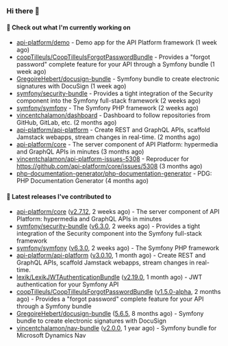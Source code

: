 ### Hi there 👋

#### 👷 Check out what I'm currently working on

- [api-platform/demo](https://github.com/api-platform/demo) - Demo app for the API Platform framework (1 week ago)
- [coopTilleuls/CoopTilleulsForgotPasswordBundle](https://github.com/coopTilleuls/CoopTilleulsForgotPasswordBundle) - Provides a &#34;forgot password&#34; complete feature for your API through a Symfony bundle (1 week ago)
- [GregoireHebert/docusign-bundle](https://github.com/GregoireHebert/docusign-bundle) - Symfony bundle to create electronic signatures with DocuSign (1 week ago)
- [symfony/security-bundle](https://github.com/symfony/security-bundle) - Provides a tight integration of the Security component into the Symfony full-stack framework (2 weeks ago)
- [symfony/symfony](https://github.com/symfony/symfony) - The Symfony PHP framework (2 weeks ago)
- [vincentchalamon/dashboard](https://github.com/vincentchalamon/dashboard) - Dashboard to follow repositories from GitHub, GitLab, etc. (2 months ago)
- [api-platform/api-platform](https://github.com/api-platform/api-platform) - Create REST and GraphQL APIs, scaffold Jamstack webapps, stream changes in real-time. (2 months ago)
- [api-platform/core](https://github.com/api-platform/core) - The server component of API Platform: hypermedia and GraphQL APIs in minutes (3 months ago)
- [vincentchalamon/api-platform-issues-5308](https://github.com/vincentchalamon/api-platform-issues-5308) - Reproducer for https://github.com/api-platform/core/issues/5308 (3 months ago)
- [php-documentation-generator/php-documentation-generator](https://github.com/php-documentation-generator/php-documentation-generator) - PDG: PHP Documentation Generator (4 months ago)

#### 🔭 Latest releases I've contributed to

- [api-platform/core](https://github.com/api-platform/core) ([v2.7.12](https://github.com/api-platform/core/releases/tag/v2.7.12), 2 weeks ago) - The server component of API Platform: hypermedia and GraphQL APIs in minutes
- [symfony/security-bundle](https://github.com/symfony/security-bundle) ([v6.3.0](https://github.com/symfony/security-bundle/releases/tag/v6.3.0), 2 weeks ago) - Provides a tight integration of the Security component into the Symfony full-stack framework
- [symfony/symfony](https://github.com/symfony/symfony) ([v6.3.0](https://github.com/symfony/symfony/releases/tag/v6.3.0), 2 weeks ago) - The Symfony PHP framework
- [api-platform/api-platform](https://github.com/api-platform/api-platform) ([v3.0.10](https://github.com/api-platform/api-platform/releases/tag/v3.0.10), 1 month ago) - Create REST and GraphQL APIs, scaffold Jamstack webapps, stream changes in real-time.
- [lexik/LexikJWTAuthenticationBundle](https://github.com/lexik/LexikJWTAuthenticationBundle) ([v2.19.0](https://github.com/lexik/LexikJWTAuthenticationBundle/releases/tag/v2.19.0), 1 month ago) - JWT authentication for your Symfony API
- [coopTilleuls/CoopTilleulsForgotPasswordBundle](https://github.com/coopTilleuls/CoopTilleulsForgotPasswordBundle) ([v1.5.0-alpha](https://github.com/coopTilleuls/CoopTilleulsForgotPasswordBundle/releases/tag/v1.5.0-alpha), 2 months ago) - Provides a &#34;forgot password&#34; complete feature for your API through a Symfony bundle
- [GregoireHebert/docusign-bundle](https://github.com/GregoireHebert/docusign-bundle) ([5.6.5](https://github.com/GregoireHebert/docusign-bundle/releases/tag/5.6.5), 8 months ago) - Symfony bundle to create electronic signatures with DocuSign
- [vincentchalamon/nav-bundle](https://github.com/vincentchalamon/nav-bundle) ([v2.0.0](https://github.com/vincentchalamon/nav-bundle/releases/tag/v2.0.0), 1 year ago) - Symfony bundle for Microsoft Dynamics Nav

